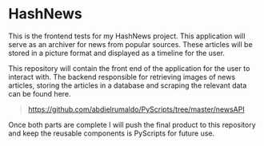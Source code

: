 # HashNews

This is the frontend tests for my HashNews project. This application will serve as an archiver for news from popular sources. These articles will be stored in a picture format and displayed as a timeline for the user.

This repository will contain the front end of the application for the user to interact with. The backend responsible for retrieving images of news articles, storing the articles in a database and scraping the relevant data can be found here.

> https://github.com/abdielrumaldo/PyScripts/tree/master/newsAPI

Once both parts are complete I will push the final product to this repository and keep the reusable components is PyScripts for future use.



